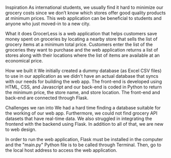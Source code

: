 Inspiration
As international students, we usually find it hard to minimize our grocery costs since we don’t know which stores offer good quality products at minimum prices. This web application can be beneficial to students and anyone who just moved-in to a new city.

What it does
GrocerLess is a web application that helps customers save money spent on groceries by locating a nearby store that sells the list of grocery items at a minimum total price. Customers enter the list of the groceries they want to purchase and the web application returns a list of stores along with their locations where the list of items are available at an economical price.

How we built it
We initially created a dummy database (as Excel CSV files) to use in our application as we didn't have an actual database that syncs with our needs for building the web app. The front-end is developed using HTML, CSS, and Javascript and our back-end is coded in Python to return the minimum price, the store name, and store location. The front-end and back-end are connected through Flask.

Challenges we ran into
We had a hard time finding a database suitable for the working of our web app. Furthermore, we could not find grocery API datasets that have real-time data. We also struggled in integrating the frontend with the backend using Flask. In addition to all of that, we are new to web design.

In order to run the web application, Flask must be installed in the computer and the "main.py" Python file is to be called through Terminal. Then, go to the local host address to access the web application. 
